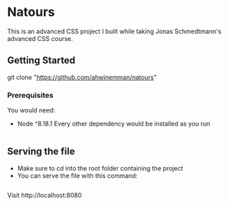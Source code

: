 # Natours 
This is an advanced CSS project I built while taking Jonas Schmedtmann's advanced CSS course.

## Getting Started
git clone "https://github.com/ahwinemman/natours"

### Prerequisites
You would need:
* Node ^8.18.1
Every other dependency would be installed as you run
``` npm install
```

## Serving the file
* Make sure to cd into the root folder containing the project
* You can serve the file with this command: 
``` npm start
```
Visit http://localhost:8080
